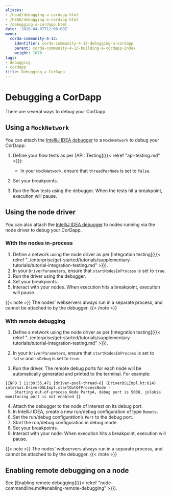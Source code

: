 ```yaml
---
aliases:
- /head/debugging-a-cordapp.html
- /HEAD/debugging-a-cordapp.html
- /debugging-a-cordapp.html
date: '2020-04-07T12:00:00Z'
menu:
  corda-community-4-13:
    identifier: corda-community-4-13-debugging-a-cordapp
    parent: corda-community-4-13-building-a-cordapp-index
    weight: 1070
tags:
- debugging
- cordapp
title: Debugging a CorDapp
---
```



# Debugging a CorDapp


There are several ways to debug your CorDapp.


## Using a `MockNetwork`

You can attach the [IntelliJ IDEA debugger](https://www.jetbrains.com/help/idea/debugging-code.html) to a
`MockNetwork` to debug your CorDapp:


1. Define your flow tests as per [API: Testing]({{< relref "api-testing.md" >}}):

    * In your `MockNetwork`, ensure that `threadPerNode` is set to `false`.

2. Set your breakpoints.
3. Run the flow tests using the debugger. When the tests hit a breakpoint, execution will pause.


## Using the node driver

You can also attach the [IntelliJ IDEA debugger](https://www.jetbrains.com/help/idea/debugging-code.html) to nodes
running via the node driver to debug your CorDapp.


### With the nodes in-process

1. Define a network using the node driver as per [Integration testing]({{< relref "../enterprise/get-started/tutorials/supplementary-tutorials/tutorial-integration-testing.md" >}}).
2. In your `DriverParameters`, ensure that `startNodesInProcess` is set to `true`.
3. Run the driver using the debugger.
4. Set your breakpoints.
5. Interact with your nodes. When execution hits a breakpoint, execution will pause.

{{< note >}}
The nodes’ webservers always run in a separate process, and cannot be attached to by the debugger.
{{< /note >}}

### With remote debugging


1. Define a network using the node driver as per [Integration testing]({{< relref "../enterprise/get-started/tutorials/supplementary-tutorials/tutorial-integration-testing.md" >}}).

2. In your `DriverParameters`, ensure that `startNodesInProcess` is set to `false` and `isDebug` is set to `true`.

3. Run the driver. The remote debug ports for each node will be automatically generated and printed to the terminal.
For example:

```none
[INFO ] 11:39:55,471 [driver-pool-thread-0] (DriverDSLImpl.kt:814) internal.DriverDSLImpl.startOutOfProcessNode -
    Starting out-of-process Node PartyA, debug port is 5008, jolokia monitoring port is not enabled {}
```

4. Attach the debugger to the node of interest on its debug port.
5. In IntelliJ IDEA, create a new run/debug configuration of type `Remote`.
6. Set the run/debug configuration’s `Port` to the debug port.
7. Start the run/debug configuration in debug mode.
8. Set your breakpoints.
9. Interact with your node. When execution hits a breakpoint, execution will pause.

{{< note >}}
The nodes’ webservers always run in a separate process, and cannot be attached to by the debugger.
{{< /note >}}


## Enabling remote debugging on a node

See [Enabling remote debugging]({{< relref "node-commandline.md#enabling-remote-debugging" >}}).
